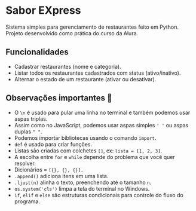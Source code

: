 # Sabor EXpress

Sistema simples para gerenciamento de restaurantes feito em Python.  
Projeto desenvolvido como prática do curso da Alura.

## Funcionalidades

- Cadastrar restaurantes (nome e categoria).  
- Listar todos os restaurantes cadastrados com status (ativo/inativo).  
- Alternar o estado de um restaurante (ativar ou desativar).  

## Observações importantes 📌

- O `\n` é usado para pular uma linha no terminal e também podemos usar aspas triplas.  
- Assim como no JavaScript, podemos usar aspas simples `' '` ou aspas duplas `" "`.  
- Podemos importar bibliotecas usando o comando `import`.  
- `def` é usado para criar funções.  
- Listas são criadas com colchetes `[]`, ex: `lista = [1, 2, 3]`.  
- A escolha entre `for` e `while` depende do problema que você quer resolver.  
- Dicionários = `[{}, {}, {}].`
- `.append()` adiciona itens em uma lista.  
- `.ljust(n)` alinha o texto, preenchendo até o tamanho `n`.  
- `os.system('cls')` limpa a tela do terminal no Windows.  
- `if`, `elif` e `else` são estruturas condicionais para controle do fluxo do programa. 
